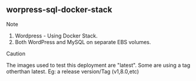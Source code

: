## worpress-sql-docker-stack

> [!NOTE]
> 
> 1. Wordpress - Using Docker Stack.
> 2. Both WordPress and MySQL on separate EBS volumes.


> [!CAUTION]
> The images used to test this deployment are "latest".
> Some are using a tag otherthan latest.
> Eg: a release version/Tag (v1,8.0,etc) 

